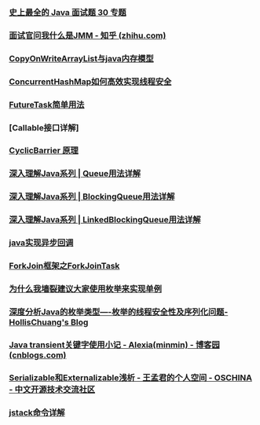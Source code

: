 ### [史上最全的 Java 面试题 30 专题 ](https://www.cnblogs.com/crazymakercircle/p/9904544.html)

### [面试官问我什么是JMM - 知乎 (zhihu.com)](https://zhuanlan.zhihu.com/p/258393139)

### [CopyOnWriteArrayList与java内存模型](https://blog.csdn.net/cumtwyc/article/details/52267414?spm=1001.2014.3001.5501)

### [ConcurrentHashMap如何高效实现线程安全](https://cloud.tencent.com/developer/article/1387237)

### [FutureTask简单用法](https://blog.csdn.net/qq_44384533/article/details/111920875)

### [Callable接口详解]

### [CyclicBarrier 原理](https://www.cnblogs.com/crazymakercircle/p/13906379.html)

### [深入理解Java系列 | Queue用法详解](https://juejin.cn/post/6999090895618310158)

### [深入理解Java系列 | BlockingQueue用法详解](https://juejin.cn/post/6999798721269465102)

### [深入理解Java系列 | LinkedBlockingQueue用法详解](https://juejin.cn/post/7000515796053000228)

### [java实现异步回调](https://www.cnblogs.com/liujiarui/p/13395424.html)

### [ForkJoin框架之ForkJoinTask](https://segmentfault.com/a/1190000019549838)

### [为什么我墙裂建议大家使用枚举来实现单例](https://juejin.cn/post/6844903621893554189)

### [深度分析Java的枚举类型—-枚举的线程安全性及序列化问题-HollisChuang's Blog](https://www.hollischuang.com/archives/197)

### [Java transient关键字使用小记 - Alexia(minmin) - 博客园 (cnblogs.com)](https://www.cnblogs.com/lanxuezaipiao/p/3369962.html)

### [Serializable和Externalizable浅析 - 王孟君的个人空间 - OSCHINA - 中文开源技术交流社区](https://my.oschina.net/wangmengjun/blog/1588096)

### [jstack命令详解](https://www.cnblogs.com/myseries/p/12050083.html)
